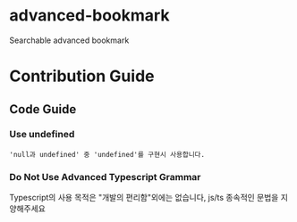 # advanced-bookmark
Searchable advanced bookmark

# Contribution Guide 
## Code Guide
### Use undefined
    'null과 undefined' 중 'undefined'를 구현시 사용합니다.
### Do Not Use Advanced Typescript Grammar
Typescript의 사용 목적은 "개발의 편리함"외에는 없습니다, js/ts 종속적인 문법을 지양해주세요